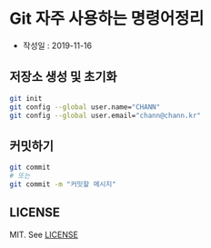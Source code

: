 # Git 자주 사용하는 명령어정리

- 작성일 : 2019-11-16

## 저장소 생성 및 초기화

```sh
git init
git config --global user.name="CHANN"
git config --global user.email="chann@chann.kr"
```

## 커밋하기

```sh
git commit
# 또는
git commit -m "커밋할 메시지"
```

## LICENSE
MIT. See [LICENSE](/LICENSE)
